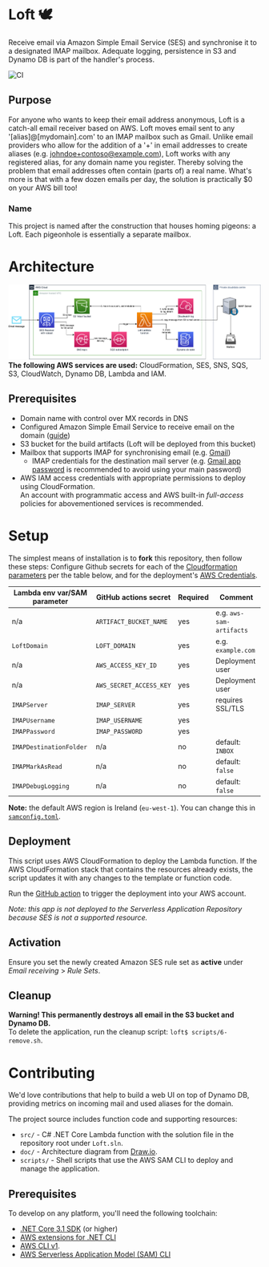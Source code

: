 # Loft 🕊
Receive email via Amazon Simple Email Service (SES) and synchronise it to a designated IMAP mailbox. Adequate logging, persistence in S3 and Dynamo DB is part of the handler's process.

![CI](https://github.com/BAPostma/Loft/workflows/CI/badge.svg?branch=master)

## Purpose
For anyone who wants to keep their email address anonymous, Loft is a catch-all email receiver based on AWS. Loft moves email sent to any '[alias]@[mydomain].com'  to an IMAP mailbox such as Gmail. Unlike email providers who allow for the addition of a '+' in email addresses to create aliases (e.g. johndoe+contoso@example.com), Loft works with any registered alias, for any domain name you register. Thereby solving the problem that email addresses often contain (parts of) a real name. What's more is that with a few dozen emails per day, the solution is practically $0 on your AWS bill too!

### Name
This project is named after the construction that houses homing pigeons: a Loft. Each pigeonhole is essentially a separate mailbox.

# Architecture
![Architecture](./doc/architecture.png)
**The following AWS services are used:** CloudFormation, SES, SNS, SQS, S3, CloudWatch, Dynamo DB, Lambda and IAM.

## Prerequisites
- Domain name with control over MX records in DNS
- Configured Amazon Simple Email Service to receive email on the domain ([guide](https://docs.aws.amazon.com/ses/latest/DeveloperGuide/receiving-email-setting-up.html))
- S3 bucket for the build artifacts (Loft will be deployed from this bucket)
- Mailbox that supports IMAP for synchronising email (e.g. [Gmail](https://support.google.com/mail/answer/7126229?hl=en-GB))
  - IMAP credentials for the destination mail server (e.g. [Gmail app password](https://support.google.com/mail/answer/185833?hl=en-GB) is recommended to avoid using your main password)
- AWS IAM access credentials with appropriate permissions to deploy using CloudFormation.  
  An account with programmatic access and AWS built-in _full-access_ policies for abovementioned services is recommended.

# Setup
The simplest means of installation is to **fork** this repository, then follow these steps:
Configure Github secrets for each of the [Cloudformation parameters](./template.yaml) per the table below, and for the deployment's [AWS Credentials](https://github.com/aws-actions/configure-aws-credentials#usage).

| Lambda env var/SAM parameter | GitHub actions secret | Required | Comment |
| ---------------------------- | --------------------- | -------- | ------- |
| n/a | `ARTIFACT_BUCKET_NAME` | yes | e.g. `aws-sam-artifacts` |
| `LoftDomain` | `LOFT_DOMAIN` | yes | e.g. `example.com` |
| n/a | `AWS_ACCESS_KEY_ID` | yes | Deployment user |
| n/a | `AWS_SECRET_ACCESS_KEY` | yes | Deployment user |
| `IMAPServer` | `IMAP_SERVER` | yes | requires SSL/TLS |
| `IMAPUsername` | `IMAP_USERNAME` | yes | |
| `IMAPPassword` | `IMAP_PASSWORD` | yes | |
| `IMAPDestinationFolder` | n/a | no | default: `INBOX` |
| `IMAPMarkAsRead` | n/a | no | default: `false` |
| `IMAPDebugLogging` | n/a | no | default: `false` |

**Note:** the default AWS region is Ireland (`eu-west-1`). You can change this in [`samconfig.toml`](./samconfig.toml).

## Deployment
This script uses AWS CloudFormation to deploy the Lambda function. If the AWS CloudFormation stack that contains the resources already exists, the script updates it with any changes to the template or function code.

Run the [GitHub action](./.github/workflows/main.yml) to trigger the deployment into your AWS account.

_Note: this app is not deployed to the Serverless Application Repository because SES is not a supported resource._

## Activation
Ensure you set the newly created Amazon SES rule set as **active** under _Email receiving_ > _Rule Sets_.

## Cleanup
**Warning! This permanently destroys all email in the S3 bucket and Dynamo DB.**  
To delete the application, run the cleanup script: `loft$ scripts/6-remove.sh`.

# Contributing
We'd love contributions that help to build a web UI on top of Dynamo DB, providing metrics on incoming mail and used aliases for the domain.

The project source includes function code and supporting resources:
- `src/` - C# .NET Core Lambda function with the solution file in the repository root under `Loft.sln`.
- `doc/` - Architecture diagram from [Draw.io](https://www.draw.io).
- `scripts/` - Shell scripts that use the AWS SAM CLI to deploy and manage the application.

## Prerequisites
To develop on any platform, you'll need the following toolchain:
- [.NET Core 3.1 SDK](https://dotnet.microsoft.com/download/dotnet-core/3.1) (or higher)
- [AWS extensions for .NET CLI](https://github.com/aws/aws-extensions-for-dotnet-cli)
- [AWS CLI v1](https://docs.aws.amazon.com/cli/latest/userguide/cli-chap-install.html).
- [AWS Serverless Application Model (SAM) CLI](https://docs.aws.amazon.com/serverless-application-model/latest/developerguide/serverless-sam-cli-install.html)
